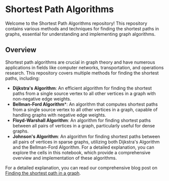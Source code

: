 # Shortest Path Algorithms

Welcome to the Shortest Path Algorithms repository! This repository contains various methods and techniques for finding the shortest paths in graphs, essential for understanding and implementing graph algorithms.

## Overview
Shortest path algorithms are crucial in graph theory and have numerous applications in fields like computer networks, transportation, and operations research. This repository covers multiple methods for finding the shortest paths, including:

- **Dijkstra's Algorithm**: An efficient algorithm for finding the shortest paths from a single source vertex to all other vertices in a graph with non-negative edge weights.
- **Bellman-Ford Algorithm***: An algorithm that computes shortest paths from a single source vertex to all other vertices in a graph, capable of handling graphs with negative edge weights.
- **Floyd-Warshall Algorithm**: An algorithm for finding shortest paths between all pairs of vertices in a graph, particularly useful for dense graphs.
- **Johnson's Algorithm**: An algorithm for finding shortest paths between all pairs of vertices in sparse graphs, utilizing both Dijkstra's Algorithm and the Bellman-Ford Algorithm.
For a detailed explanation, you can explore the cells in this notebook, which provide a comprehensive overview and implementation of these algorithms.

For a detailed explanation, you can read our comprehensive blog post on [Finding the shortest path in a graph](https://cafetadris.com/blog/%d9%86%d8%ad%d9%88%d9%87-%db%8c%d8%a7%d9%81%d8%aa%d9%86-%da%a9%d9%88%d8%aa%d8%a7%d9%87%d8%aa%d8%b1%db%8c%d9%86-%d9%85%d8%b3%db%8c%d8%b1-%d8%af%d8%b1-%da%af%d8%b1%d8%a7%d9%81-%d8%a8%d8%b1/).
